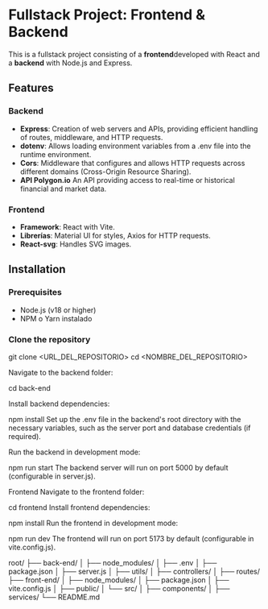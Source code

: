 
# Fullstack Project: Frontend & Backend

This is a fullstack project consisting of a **frontend**developed with React and a **backend** with Node.js and Express. 

## Features

### Backend

- **Express**: Creation of web servers and APIs, providing efficient handling of routes, middleware, and HTTP requests.
- **dotenv**: Allows loading environment variables from a .env file into the runtime environment.
- **Cors**: Middleware that configures and allows HTTP requests across different domains (Cross-Origin Resource Sharing).
- **API Polygon.io** An API providing access to real-time or historical financial and market data.

### Frontend
- **Framework**: React with Vite.
- **Librerías**: Material UI for styles, Axios for HTTP requests.
- **React-svg**: Handles SVG images.

## Installation

### Prerequisites
- Node.js (v18 or higher)
- NPM o Yarn instalado

### Clone the repository

git clone <URL_DEL_REPOSITORIO>
cd <NOMBRE_DEL_REPOSITORIO>

Navigate to the backend folder:

cd back-end

Install backend dependencies:

npm install
Set up the .env file in the backend's root directory with the necessary variables, such as the server port and database credentials (if required).

Run the backend in development mode:

npm run start
The backend server will run on port 5000 by default (configurable in server.js).

Frontend
Navigate to the frontend folder:

cd frontend
Install frontend dependencies:

npm install
Run the frontend in development mode:

npm run dev
The frontend will run on port 5173 by default (configurable in vite.config.js).

root/
├── back-end/
│   ├── node_modules/
│   ├── .env
│   ├── package.json
│   ├── server.js
│   ├── utils/
│   ├── controllers/
│   ├── routes/
├── front-end/
│   ├── node_modules/
│   ├── package.json
│   ├── vite.config.js
│   ├── public/
│   └── src/
│       ├── components/
│       ├── services/
└── README.md

